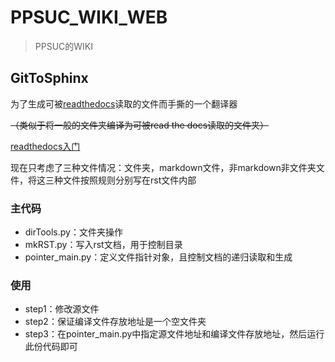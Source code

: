 # PPSUC_WIKI_WEB

> PPSUC的WIKI

## GitToSphinx

为了生成可被[readthedocs](https://readthedocs.org/)读取的文件而手撕的一个翻译器

~~（类似于将一般的文件夹编译为可被read the docs读取的文件夹）~~

[readthedocs入门](https://blog.csdn.net/lu_embedded/article/details/109006380)

现在只考虑了三种文件情况：文件夹，markdown文件，非markdown非文件夹文件，将这三种文件按照规则分别写在rst文件内部

### 主代码

 - dirTools.py：文件夹操作
 - mkRST.py：写入rst文档，用于控制目录
 - pointer_main.py：定义文件指针对象，且控制文档的递归读取和生成

### 使用

 - step1：修改源文件
 - step2：保证编译文件存放地址是一个空文件夹
 - step3：在pointer_main.py中指定源文件地址和编译文件存放地址，然后运行此份代码即可